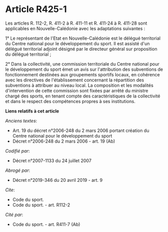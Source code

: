 # Article R425-1

Les articles R. 112-2, R. 411-2 à R. 411-11 et R. 411-24 à R. 411-28 sont applicables en Nouvelle-Calédonie avec les
adaptations suivantes :

1° Le représentant de l'Etat en Nouvelle-Calédonie est le délégué territorial du Centre national pour le développement du
sport. Il est assisté d'un délégué territorial adjoint désigné par le directeur général sur proposition du délégué
territorial ;

2° Dans la collectivité, une commission territoriale du Centre national pour le développement du sport émet un avis sur
l'attribution des subventions de fonctionnement destinées aux groupements sportifs locaux, en cohérence avec les directives
de l'établissement concernant la répartition des subventions à attribuer au niveau local. La composition et les modalités
d'intervention de cette commission sont fixées par arrêté du ministre chargé des sports, en tenant compte des
caractéristiques de la collectivité et dans le respect des compétences propres à ses institutions.

**Liens relatifs à cet article**

_Anciens textes_:

  - Art. 19 du décret n°2006-248 du 2 mars 2006 portant création du Centre national pour le développement du sport
  - Décret n°2006-248 du 2 mars 2006 - art. 19 (Ab)

_Codifié par_:

  - Décret n°2007-1133 du 24 juillet 2007

_Abrogé par_:

  - Décret n°2019-346 du 20 avril 2019 - art. 9

_Cite_:

  - Code du sport.
  - Code du sport. - art. R112-2

_Cité par_:

  - Code du sport. - art. R411-7 (Ab)
